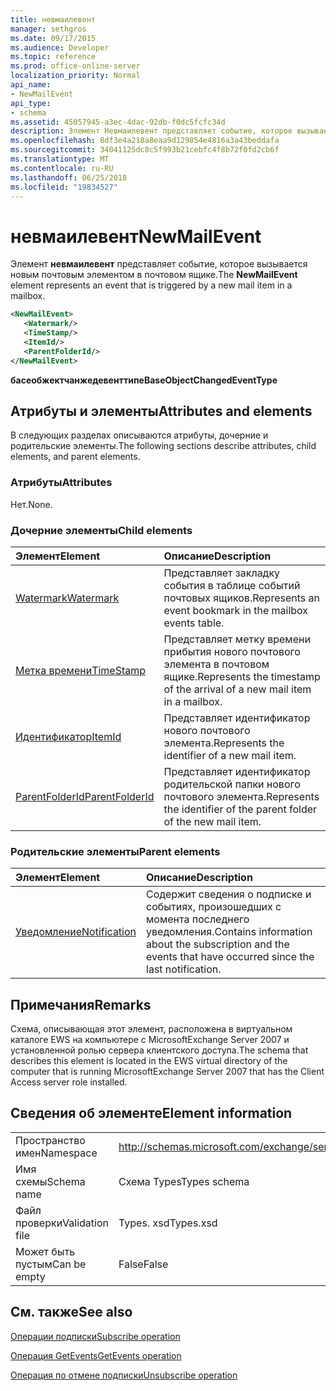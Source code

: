 ```yaml
---
title: невмаилевент
manager: sethgros
ms.date: 09/17/2015
ms.audience: Developer
ms.topic: reference
ms.prod: office-online-server
localization_priority: Normal
api_name:
- NewMailEvent
api_type:
- schema
ms.assetid: 45057945-a3ec-4dac-92db-f0dc5fcfc34d
description: Элемент Невмаилевент представляет событие, которое вызывается новым почтовым элементом в почтовом ящике.
ms.openlocfilehash: 8df3e4a218a8eaa9d129854e4816a3a43beddafa
ms.sourcegitcommit: 34041125dc8c5f993b21cebfc4f8b72f0fd2cb6f
ms.translationtype: MT
ms.contentlocale: ru-RU
ms.lasthandoff: 06/25/2018
ms.locfileid: "19834527"
---
```

# <a name="newmailevent"></a><span data-ttu-id="262c9-103">невмаилевент</span><span class="sxs-lookup"><span data-stu-id="262c9-103">NewMailEvent</span></span>

<span data-ttu-id="262c9-104">Элемент **невмаилевент** представляет событие, которое вызывается новым почтовым элементом в почтовом ящике.</span><span class="sxs-lookup"><span data-stu-id="262c9-104">The **NewMailEvent** element represents an event that is triggered by a new mail item in a mailbox.</span></span> 
  
```xml
<NewMailEvent>
   <Watermark/>
   <TimeStamp/>
   <ItemId/>
   <ParentFolderId/>
</NewMailEvent>
```

 <span data-ttu-id="262c9-105">**басеобжектчанжедевенттипе**</span><span class="sxs-lookup"><span data-stu-id="262c9-105">**BaseObjectChangedEventType**</span></span>
## <a name="attributes-and-elements"></a><span data-ttu-id="262c9-106">Атрибуты и элементы</span><span class="sxs-lookup"><span data-stu-id="262c9-106">Attributes and elements</span></span>

<span data-ttu-id="262c9-107">В следующих разделах описываются атрибуты, дочерние и родительские элементы.</span><span class="sxs-lookup"><span data-stu-id="262c9-107">The following sections describe attributes, child elements, and parent elements.</span></span>
  
### <a name="attributes"></a><span data-ttu-id="262c9-108">Атрибуты</span><span class="sxs-lookup"><span data-stu-id="262c9-108">Attributes</span></span>

<span data-ttu-id="262c9-109">Нет.</span><span class="sxs-lookup"><span data-stu-id="262c9-109">None.</span></span>
  
### <a name="child-elements"></a><span data-ttu-id="262c9-110">Дочерние элементы</span><span class="sxs-lookup"><span data-stu-id="262c9-110">Child elements</span></span>

|<span data-ttu-id="262c9-111">**Элемент**</span><span class="sxs-lookup"><span data-stu-id="262c9-111">**Element**</span></span>|<span data-ttu-id="262c9-112">**Описание**</span><span class="sxs-lookup"><span data-stu-id="262c9-112">**Description**</span></span>|
|:-----|:-----|
|[<span data-ttu-id="262c9-113">Watermark</span><span class="sxs-lookup"><span data-stu-id="262c9-113">Watermark</span></span>](watermark.md) <br/> |<span data-ttu-id="262c9-114">Представляет закладку события в таблице событий почтовых ящиков.</span><span class="sxs-lookup"><span data-stu-id="262c9-114">Represents an event bookmark in the mailbox events table.</span></span>  <br/> |
|[<span data-ttu-id="262c9-115">Метка времени</span><span class="sxs-lookup"><span data-stu-id="262c9-115">TimeStamp</span></span>](timestamp.md) <br/> |<span data-ttu-id="262c9-116">Представляет метку времени прибытия нового почтового элемента в почтовом ящике.</span><span class="sxs-lookup"><span data-stu-id="262c9-116">Represents the timestamp of the arrival of a new mail item in a mailbox.</span></span>  <br/> |
|[<span data-ttu-id="262c9-117">Идентификатор</span><span class="sxs-lookup"><span data-stu-id="262c9-117">ItemId</span></span>](itemid.md) <br/> |<span data-ttu-id="262c9-118">Представляет идентификатор нового почтового элемента.</span><span class="sxs-lookup"><span data-stu-id="262c9-118">Represents the identifier of a new mail item.</span></span>  <br/> |
|[<span data-ttu-id="262c9-119">ParentFolderId</span><span class="sxs-lookup"><span data-stu-id="262c9-119">ParentFolderId</span></span>](parentfolderid.md) <br/> |<span data-ttu-id="262c9-120">Представляет идентификатор родительской папки нового почтового элемента.</span><span class="sxs-lookup"><span data-stu-id="262c9-120">Represents the identifier of the parent folder of the new mail item.</span></span>  <br/> |
   
### <a name="parent-elements"></a><span data-ttu-id="262c9-121">Родительские элементы</span><span class="sxs-lookup"><span data-stu-id="262c9-121">Parent elements</span></span>

|<span data-ttu-id="262c9-122">**Элемент**</span><span class="sxs-lookup"><span data-stu-id="262c9-122">**Element**</span></span>|<span data-ttu-id="262c9-123">**Описание**</span><span class="sxs-lookup"><span data-stu-id="262c9-123">**Description**</span></span>|
|:-----|:-----|
|[<span data-ttu-id="262c9-124">Уведомление</span><span class="sxs-lookup"><span data-stu-id="262c9-124">Notification</span></span>](notification-ex15websvcsotherref.md) <br/> |<span data-ttu-id="262c9-125">Содержит сведения о подписке и событиях, произошедших с момента последнего уведомления.</span><span class="sxs-lookup"><span data-stu-id="262c9-125">Contains information about the subscription and the events that have occurred since the last notification.</span></span>  <br/> |
   
## <a name="remarks"></a><span data-ttu-id="262c9-126">Примечания</span><span class="sxs-lookup"><span data-stu-id="262c9-126">Remarks</span></span>

<span data-ttu-id="262c9-127">Схема, описывающая этот элемент, расположена в виртуальном каталоге EWS на компьютере с MicrosoftExchange Server 2007 и установленной ролью сервера клиентского доступа.</span><span class="sxs-lookup"><span data-stu-id="262c9-127">The schema that describes this element is located in the EWS virtual directory of the computer that is running MicrosoftExchange Server 2007 that has the Client Access server role installed.</span></span>
  
## <a name="element-information"></a><span data-ttu-id="262c9-128">Сведения об элементе</span><span class="sxs-lookup"><span data-stu-id="262c9-128">Element information</span></span>

|||
|:-----|:-----|
|<span data-ttu-id="262c9-129">Пространство имен</span><span class="sxs-lookup"><span data-stu-id="262c9-129">Namespace</span></span>  <br/> |http://schemas.microsoft.com/exchange/services/2006/types  <br/> |
|<span data-ttu-id="262c9-130">Имя схемы</span><span class="sxs-lookup"><span data-stu-id="262c9-130">Schema name</span></span>  <br/> |<span data-ttu-id="262c9-131">Схема Types</span><span class="sxs-lookup"><span data-stu-id="262c9-131">Types schema</span></span>  <br/> |
|<span data-ttu-id="262c9-132">Файл проверки</span><span class="sxs-lookup"><span data-stu-id="262c9-132">Validation file</span></span>  <br/> |<span data-ttu-id="262c9-133">Types. xsd</span><span class="sxs-lookup"><span data-stu-id="262c9-133">Types.xsd</span></span>  <br/> |
|<span data-ttu-id="262c9-134">Может быть пустым</span><span class="sxs-lookup"><span data-stu-id="262c9-134">Can be empty</span></span>  <br/> |<span data-ttu-id="262c9-135">False</span><span class="sxs-lookup"><span data-stu-id="262c9-135">False</span></span>  <br/> |
   
## <a name="see-also"></a><span data-ttu-id="262c9-136">См. также</span><span class="sxs-lookup"><span data-stu-id="262c9-136">See also</span></span>



[<span data-ttu-id="262c9-137">Операции подписки</span><span class="sxs-lookup"><span data-stu-id="262c9-137">Subscribe operation</span></span>](subscribe-operation.md)
  
[<span data-ttu-id="262c9-138">Операция GetEvents</span><span class="sxs-lookup"><span data-stu-id="262c9-138">GetEvents operation</span></span>](getevents-operation.md)
  
[<span data-ttu-id="262c9-139">Операция по отмене подписки</span><span class="sxs-lookup"><span data-stu-id="262c9-139">Unsubscribe operation</span></span>](unsubscribe-operation.md)

